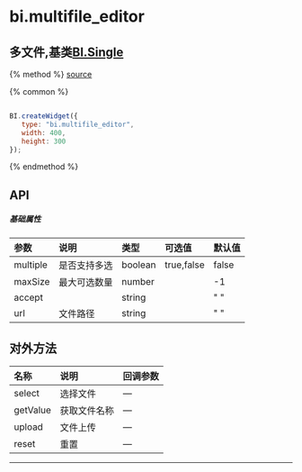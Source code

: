# bi.multifile_editor

## 多文件,基类[BI.Single](/core/single.md)

{% method %}
[source](https://jsfiddle.net/fineui/25r3r5fq/)

{% common %}
```javascript

BI.createWidget({
   type: "bi.multifile_editor",
   width: 400,
   height: 300
});


```

{% endmethod %}

## API
##### 基础属性
| 参数    | 说明           | 类型  | 可选值 | 默认值
| :------ |:-------------  | :-----| :----|:----
| multiple | 是否支持多选 | boolean | true,false| false |
| maxSize | 最大可选数量 | number | | -1 |
| accept | | string | | " "|
| url | 文件路径 | string | | " "|



## 对外方法
| 名称     | 说明                           |  回调参数     
| :------ |:-------------                  | :-----   
| select | 选择文件 | —|
| getValue | 获取文件名称 | —|
| upload | 文件上传| —|
| reset | 重置| —|

 


---


